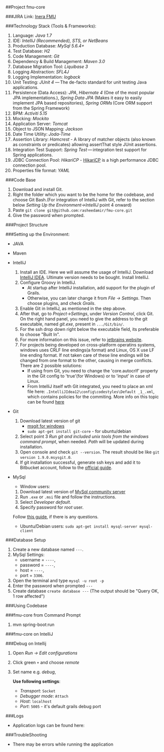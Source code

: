 ##Project fmu-core

###JIRA Link:
[Inera FMU](https://inera-certificate.atlassian.net/browse/FMU)

###Technology Stack (Tools & Frameworks):

1. Language: _Java 1.7_
2. IDE: _IntelliJ (Recommended), STS, or NetBeans_
3. Production Database: _MySql 5.6.4+_
4. Test Database: _H2_
5. Code Management: _Git_
6. Dependency & Build Management: _Maven 3.0_
7. Database Migration Tool: _Liquibase 3_
8. Logging Abstraction: _SFL4J_
9. Logging Implementation: _logback_
10. Unit Testing: _JUnit 4_ — The de-facto standard for unit testing Java applications.
11. Persistence (Data Access): _JPA_, _Hibernate 4_ (One of the most popular JPA implementations.), _Spring Data JPA_ (Makes it easy to easily implement JPA based repositories), _Spring ORMs_ (Core ORM support from the Spring Framework)
12. BPM: _Activiti 5.15_
13. Mocking: _Mockito_
14. Application Server: _Tomcat_
15. Object to JSON Mapping: _Jackson_
16. Date Time Utility: _Joda-Time_
17. Assertion Library: _Hamcrest_ - A library of matcher objects (also known as constraints or predicates) allowing assertThat style JUnit assertions.
18. Integration Test Support: _Spring Test_ — integration test support for Spring applications.
19. JDBC Connection Pool: _HikariCP_ - [HikariCP](http://brettwooldridge.github.io/HikariCP/) is a high performance JDBC connection pool.
20. Properties file format: _YAML_

###Code Base
1. Download and install Git.
2. Right the folder which you want to be the home for the codebase, and choose Git Bash.(For integration of IntelliJ with Git, refer to  the section below _Setting Up the Environment->IntelliJ_ point 4 onward)
3. Paste `git clone git@github.com:rasheedamir/fmu-core.git`
4. Give the password when prompted.
    
###Project Structure

    
###Setting up the Environment:
- JAVA

- Maven

- IntelliJ
    1. Install an IDE. Here we will assume the usage of IntelliJ. Download [IntelliJ IDEA](http://www.jetbrains.com/idea/download/index.html). Ultimate version needs to be bought. Install IntelliJ.
    2. Configure Groovy in IntelliJ.
        - At startup after IntelliJ installation, add support for the plugin of Grails.
        - Otherwise, you can later change it from _File -> Settings_. Then choose plugins, and check _Grails_.
    3. Enable Git in IntelliJ, as mentioned in the step above.
    4. After that, go to _Project->Settings_, under _Version Control_, click Git. On the right hand panel, you need to give the address to the git executable, named _git.exe_, present in `.../Git/bin/`.
    5. For the ssh drop down right below the executable field, its preferable to choose "Built In".
    6. For more information on this issue, refer to [jetbrains website](http://www.jetbrains.com/idea/webhelp/using-git-integration.html).
    7. For projects being developed on cross-platform operatins systems, windows uses CRLF line endings(a format) and Linux, OS X use LF line ending format. If not taken care of these line endings will be changed from one format to the other, causing in merge conflicts. There are 2 possible solutions:
        - If using from Git, you need to change the 'core.autocrlf' property in the Git config to 'true'(for Windows) or to 'input' in case of Linux.
        - From IntelliJ itself wth Git integrated, you need to place an xml file here: `.IntelliJIdea12\config\codestyles\Default _1_.xml`, which contains policies for the commiting.
More info on this topic can be found [here](http://stackoverflow.com/questions/3206843/how-line-ending-conversions-work-with-git-core-autocrlf-between-different-operat)

- Git
    1. Download latest version of git
        - [msgit for windows](https://code.google.com/p/msysgit/downloads/list?q=full+installer+official+git)
        - `sudo apt-get install git-core` - for ubuntu/debian
    2. Select point 3 _Run git and included unix tools from the windows command prompt_, when needed. _Path_ will be updated during installation.
    3. Open console and check `git --version`. The result should be like `git version 1.9.0.msysgit.0`.
    4. If git installation successful, generate ssh keys and add it to Bitbucket account, follow to the [official guide](https://confluence.atlassian.com/display/BITBUCKET/Set+up+SSH+for+Git).

- MySql
    - Window users:

    1. Download latest version of [MySql community server](http://dev.mysql.com/downloads/mysql/)
    2. Run `.exe` or `.msi` file and follow the instructions.
    3. Select _Developer default_.
    4. Specify password for _root_ user.

    Follow [this guide](http://www.mysqltutorial.org/install-mysql/), if there is any questions.

    - Ubuntu/Debian users: `sudo apt-get install mysql-server mysql-client`

###Database Setup
  1. Create a new database named `---`.
  2. MySql Settings:
      - username = `----`,
      - password = `----`,
      - host = `----`,
      - port = `3306`.
  3. Open the terminal and type `mysql -u root -p`
  4. Enter the password when prompted `---`
  5. Create database `create database ---` (The output should be "Query OK, 1 row affected")

###Using Codebase

    
###fmu-core from Command Prompt
  1. mvn spring-boot:run
    
###fmu-core on IntelliJ


###Debug on Intellij
   1. Open _Run -> Edit configurations_
   2. Click green `+` and choose _remote_
   3. Set name e.g. _debug_, 

       **Use following settings**:

       - _Transport_: `Socket`
       - _Debugger mode_: `Attach`
       - _Host_: `localhost`
       - _Port_: `5005` - it's default grails debug port

###Logs
  - Application logs can be found here: 
    
###TroubleShooting
  - There may be errors while running the application
